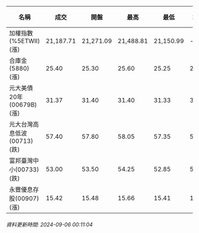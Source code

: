 | 名稱 | 成交 | 開盤 | 最高 | 最低 | 均價 | 成交金額(億) | 昨收 | 漲跌幅 | 漲跌 | 總量 | 昨量 | 振幅 |
| -------- | -------- | -------- | -------- |-------- | -------- | -------- |-------- |-------- |-------- | -------- | -------- |-------- |
|加權指數(%5ETWII) (漲)|21,187.71|21,271.09|21,488.81|21,150.99|-|3,219.91|21,092.75|0.45%|94.96|7,914,320|0|1.60%|
|合庫金(5880) (漲)|25.40|25.30|25.60|25.25|25.43|2.11|25.20|0.79%|0.20|8,309|22,570|1.39%|
|元大美債20年(00679B) (漲)|31.37|31.40|31.40|31.33|31.36|23.67|31.14|0.74%|0.23|75,484|85,741|0.22%|
|元大台灣高息低波(00713) (跌)|57.40|57.80|58.05|57.35|57.69|7.53|57.45|0.09%|0.05|13,045|35,606|1.22%|
|富邦臺灣中小(00733) (跌)|53.00|53.50|54.25|52.85|53.57|0.985|53.20|0.38%|0.20|1,839|4,029|2.63%|
|永豐優息存股(00907) (漲)|15.42|15.48|15.66|15.41|15.53|0.430|15.36|0.39%|0.06|2,768|7,603|1.63%|
###### 資料更新時間: 2024-09-06 00:11:04